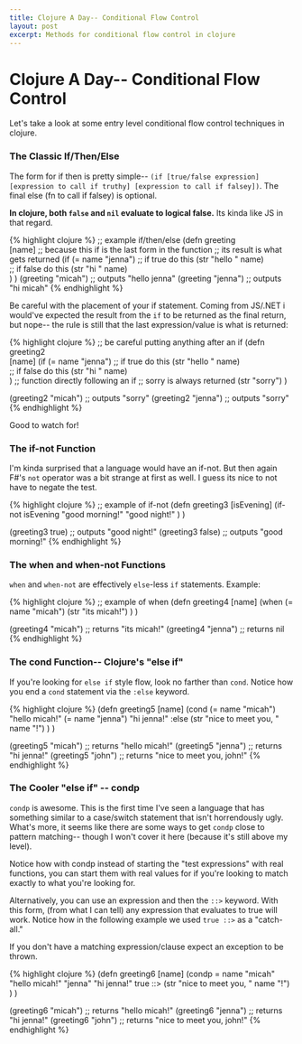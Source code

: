 ```yaml
---
title: Clojure A Day-- Conditional Flow Control
layout: post
excerpt: Methods for conditional flow control in clojure
---
```


# Clojure A Day-- Conditional Flow Control


Let's take a look at some entry level conditional flow control techniques in clojure.

### The Classic If/Then/Else

The form for if then is pretty simple-- `(if [true/false expression] [expression to call if truthy] [expression to call if falsey])`. The final else (fn to call if falsey) is optional.

**In clojure, both `false` and `nil` evaluate to logical false.** Its kinda like JS in that regard.

{% highlight clojure %}
;; example if/then/else
(defn greeting  
  [name]
  ;; because this if is the last form in the function
  ;; its result is what gets returned
  (if (= name "jenna")
    ;; if true do this
    (str "hello " name)    
    ;; if false do this
    (str "hi " name)    
    )
  )
(greeting "micah") ;; outputs "hello jenna"
(greeting "jenna") ;; outputs "hi micah"
{% endhighlight %}

Be careful with the placement of your if statement. Coming from JS/.NET i would've expected the result from the `if` to be returned as the final return, but nope-- the rule is still that the last expression/value is what is returned:

{% highlight clojure %}
;; be careful putting anything after an if
(defn greeting2  
  [name]
  (if (= name "jenna")
    ;; if true do this
    (str "hello " name)    
    ;; if false do this
    (str "hi " name)    
    )
  ;; function directly following an if
  ;; sorry is always returned
  (str "sorry")
  )

(greeting2 "micah") ;; outputs "sorry"
(greeting2 "jenna") ;; outputs "sorry"
{% endhighlight %}

Good to watch for!

### The if-not Function

I'm kinda surprised that a language would have an if-not. But then again F#'s `not` operator was a bit strange at first as well. I guess its nice to not have to negate the test.

{% highlight clojure %}
;; example of if-not
(defn greeting3 
    [isEvening]
  (if-not isEvening
    "good morning!"
    "good night!"
    )
  )

(greeting3 true) ;; outputs "good night!"
(greeting3 false) ;; outputs "good morning!"
{% endhighlight %}

### The when and when-not Functions

`when` and `when-not` are effectively `else`-less `if` statements. Example:

{% highlight clojure %}
;; example of when
(defn greeting4
  [name]
  (when (= name "micah")
    (str "its micah!")
    )
  )

(greeting4 "micah") ;; returns "its micah!"
(greeting4 "jenna") ;; returns nil
{% endhighlight %}




### The cond Function-- Clojure's "else if"

If you're looking for `else if` style flow, look no farther than `cond`. Notice how you end a `cond` statement via the `:else` keyword. 

{% highlight clojure %}
(defn greeting5
  [name]
  (cond
   (= name "micah") "hello micah!"
   (= name "jenna") "hi jenna!"
   :else (str "nice to meet you, " name "!")
   )
  )

(greeting5 "micah") ;; returns "hello micah!"
(greeting5 "jenna") ;; returns "hi jenna!"
(greeting5 "john") ;; returns "nice to meet you, john!"
{% endhighlight %}




### The Cooler "else if" -- condp

`condp` is awesome. This is the first time I've seen a language that has something similar to a case/switch statement that isn't horrendously ugly. What's more, it seems like there are some ways to get `condp` close to pattern matching-- though I won't cover it here (because it's still above my level).

Notice how with condp instead of starting the "test expressions" with real functions, you can start them with real values for if you're looking to match exactly to what you're looking for.

Alternatively, you can use an expression and then the `::>` keyword. With this form, (from what I can tell) any expression that evaluates to true will work. Notice how in the following example we used `true ::>` as a "catch-all."

If you don't have a matching expression/clause expect an exception to be thrown.

{% highlight clojure %}
(defn greeting6
  [name]
  (condp = name
   "micah" "hello micah!"
   "jenna" "hi jenna!"
    true ::> (str "nice to meet you, " name "!")
   )
  )

(greeting6 "micah") ;; returns "hello micah!"
(greeting6 "jenna") ;; returns "hi jenna!"
(greeting6 "john") ;; returns "nice to meet you, john!"
{% endhighlight %}

